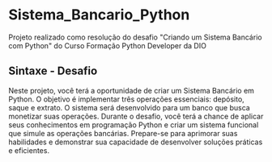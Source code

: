 # Sistema_Bancario_Python

Projeto realizado como resolução do desafio "Criando um Sistema Bancário com Python" do Curso Formação Python Developer da DIO

## Sintaxe - Desafio

Neste projeto, você terá a oportunidade de criar um Sistema Bancário em Python. O objetivo é implementar três operações essenciais: depósito, saque e extrato. O sistema será desenvolvido para um banco que busca monetizar suas operações. Durante o desafio, você terá a chance de aplicar seus conhecimentos em programação Python e criar um sistema funcional que simule as operações bancárias.
Prepare-se para aprimorar suas habilidades e demonstrar sua capacidade de desenvolver soluções práticas e eficientes.
